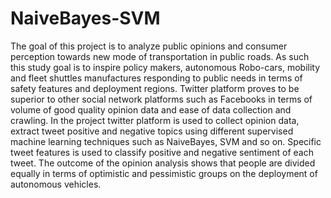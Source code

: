 # NaiveBayes-SVM

The goal of this project is to analyze public opinions and consumer perception towards new mode of transportation in public roads. As such this study goal is to inspire policy makers, autonomous Robo-cars, mobility and fleet shuttles manufactures responding to public needs in terms of safety features and deployment regions. Twitter platform proves to be superior to other social network platforms such as Facebooks in terms of volume of good quality opinion data and ease of data collection and crawling. In the project twitter platform is used to collect opinion data, extract tweet positive and negative topics using different supervised machine learning techniques such as  NaiveBayes, SVM and so on. Specific tweet features is used to classify positive and negative sentiment of each tweet. The outcome of the opinion analysis shows that people are divided equally in terms of optimistic and pessimistic groups on the deployment of autonomous vehicles.   
